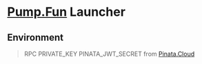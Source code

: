# [Pump.Fun](https://pump.fun) Launcher


## Environment
> RPC
> PRIVATE_KEY
> PINATA_JWT_SECRET from [Pinata.Cloud](https://pinata.cloud/)
